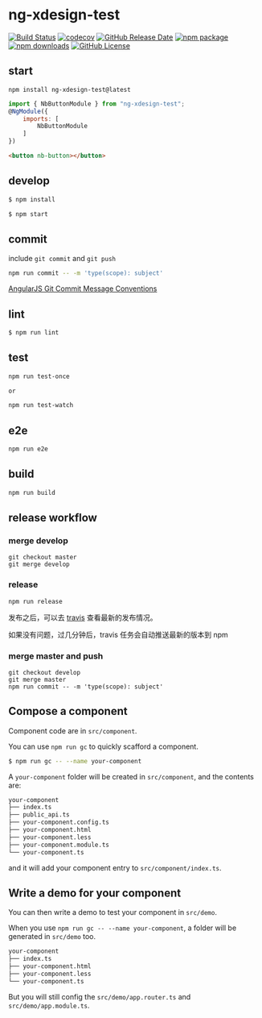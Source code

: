 # ng-xdesign-test

[![Build Status](https://travis-ci.com/laixiangran/ng-xdesign-test.svg?branch=develop)](https://travis-ci.com/laixiangran/ng-xdesign-test)
[![codecov](https://codecov.io/gh/laixiangran/ng-xdesign-test/branch/develop/graph/badge.svg)](https://codecov.io/gh/laixiangran/ng-xdesign-test)
[![GitHub Release Date](https://img.shields.io/github/release-date/laixiangran/ng-xdesign-test.svg)](https://github.com/laixiangran/ng-xdesign-test/releases)
[![npm package](https://img.shields.io/npm/v/ng-xdesign-test.svg)](https://www.npmjs.com/package/ng-xdesign-test)
[![npm downloads](https://img.shields.io/npm/dm/ng-xdesign-test.svg)](https://www.npmjs.com/package/ng-xdesign-test)
[![GitHub License](https://img.shields.io/github/license/laixiangran/ng-xdesign-test.svg)](https://github.com/laixiangran/ng-xdesign-test/blob/master/LICENSE)

## start

```base
npm install ng-xdesign-test@latest
```

```javascript
import { NbButtonModule } from "ng-xdesign-test";
@NgModule({
    imports: [
        NbButtonModule
    ]
})
```

```html
<button nb-button></button>
```

## develop

```bash
$ npm install

$ npm start
```

## commit

include `git commit` and `git push`

```bash
npm run commit -- -m 'type(scope): subject'
```

[AngularJS Git Commit Message Conventions](https://docs.google.com/document/d/1QrDFcIiPjSLDn3EL15IJygNPiHORgU1_OOAqWjiDU5Y/edit#)

## lint

```bash
$ npm run lint
```

## test

```bash
npm run test-once

or

npm run test-watch
```

## e2e

```bash
npm run e2e
```

## build

```bash
npm run build
```

## release workflow

### merge develop

```
git checkout master
git merge develop
```

### release

```
npm run release
```

发布之后，可以去 [travis](https://travis-ci.com/laixiangran/ng-xdesign-test) 查看最新的发布情况。

如果没有问题，过几分钟后，travis 任务会自动推送最新的版本到 npm

### merge master and push

```
git checkout develop
git merge master
npm run commit -- -m 'type(scope): subject'
```

## Compose a component

Component code are in `src/component`.

You can use `npm run gc` to quickly scafford a component.

```bash
$ npm run gc -- --name your-component
```

A `your-component` folder will be created in `src/component`, and the contents are:

```bash
your-component
├── index.ts
├── public_api.ts
├── your-component.config.ts
├── your-component.html
├── your-component.less
├── your-component.module.ts
└── your-component.ts
```

and it will add your component entry to `src/component/index.ts`.

## Write a demo for your component

You can then write a demo to test your component in `src/demo`.

When you use `npm run gc -- --name your-component`, a folder will be generated in `src/demo` too.

```bash
your-component
├── index.ts
├── your-component.html
├── your-component.less
└── your-component.ts
```

But you will still config the `src/demo/app.router.ts` and `src/demo/app.module.ts`.

